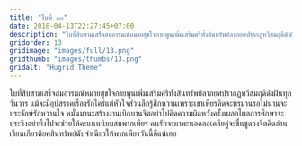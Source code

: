 ```yaml
---
title: "ใบที่ ๑๓"
date: 2018-04-13T22:27:45+07:00
description: "ใบที่สิบสามเสร็จสมอารมณ์หมายสุขใจกายพูนเพิ่มเสริมศรีทั้งสินทรัพย์ลาภยศปรากฏทวีสมฤดีดังฝันทุกวันวาร แม้จะมีอุปสรรคเรื่องรักใคร่แต่หัวใจส่วนลึกรู้สึกหวานเพราะเขาเพียรคิดจะทรมานรอไม่นานจะประจักษ์รักหวานใจ หมั่นมานะสร้างงานเบิกบานจิตอย่าไปคิดความผิดหวังครั้งเผลอไผลการศึกษาจะประวิงอย่าทิ้งไปจะช่วยให้คะแนนนิยมสมพากเพียร คนรักจะมาพะนอคลอเคลียคู่จะชื่นชูดวงจิตคิดอ่านเขียนเกียรติยศสินทรัพย์นับจำเนียรให้พากเพียรวันนี้ดีแน่เอย"
gridorder: 13
gridimage: "images/full/13.png"
gridthumb: "images/thumbs/13.png"
gridalt: "Hugrid Theme"
---
```

ใบที่สิบสามเสร็จสมอารมณ์หมายสุขใจกายพูนเพิ่มเสริมศรีทั้งสินทรัพย์ลาภยศปรากฏทวีสมฤดีดังฝันทุกวันวาร แม้จะมีอุปสรรคเรื่องรักใคร่แต่หัวใจส่วนลึกรู้สึกหวานเพราะเขาเพียรคิดจะทรมานรอไม่นานจะประจักษ์รักหวานใจ หมั่นมานะสร้างงานเบิกบานจิตอย่าไปคิดความผิดหวังครั้งเผลอไผลการศึกษาจะประวิงอย่าทิ้งไปจะช่วยให้คะแนนนิยมสมพากเพียร คนรักจะมาพะนอคลอเคลียคู่จะชื่นชูดวงจิตคิดอ่านเขียนเกียรติยศสินทรัพย์นับจำเนียรให้พากเพียรวันนี้ดีแน่เอย
